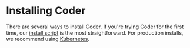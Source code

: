 # Installing Coder

There are several ways to install Coder. If you're trying Coder for the first time, our [install script](./cli.md) is the most straightforward. For production installs, we recommend using [Kubernetes](./kubernetes.md).

<children></children>
